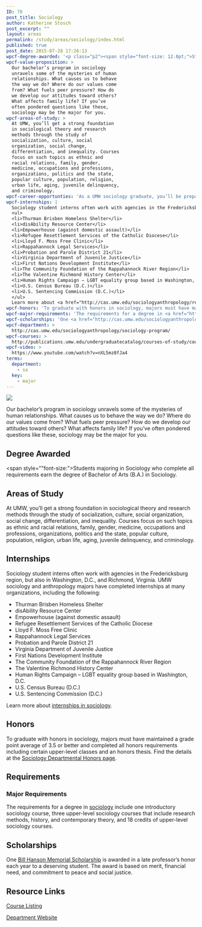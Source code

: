 ```yaml
---
ID: 70
post_title: Sociology
author: Katherine Stosch
post_excerpt: ""
layout: areas
permalink: /study/areas/sociology/index.html
published: true
post_date: 2015-07-28 17:26:13
wpcf-degree-awarded: '<p class="p2"><span style="font-size: 12.0pt;">Students majoring in Sociology who complete all requirements earn the degree of Bachelor of Arts (B.A.) in Sociology.</span></p>'
wpcf-value-proposition: >
  Our bachelor’s program in sociology
  unravels some of the mysteries of human
  relationships. What causes us to behave
  the way we do? Where do our values come
  from? What fuels peer pressure? How do
  we develop our attitudes toward others?
  What affects family life? If you’ve
  often pondered questions like these,
  sociology may be the major for you.
wpcf-areas-of-study: >
  At UMW, you’ll get a strong foundation
  in sociological theory and research
  methods through the study of
  socialization, culture, social
  organization, social change,
  differentiation, and inequality. Courses
  focus on such topics as ethnic and
  racial relations, family, gender,
  medicine, occupations and professions,
  organizations, politics and the state,
  popular culture, population, religion,
  urban life, aging, juvenile delinquency,
  and criminology.
wpcf-career-opportunties: 'As a UMW sociology graduate, you’ll be prepared for graduate school or work. A semester-long research project will help you stand out from the crowd and build a career in health or social services, government, business, and more. Recent grads are working for such organizations as First Nations Development Institute, Development Action Awareness Nationwide, AmeriCorps, Jewish Services Corporation, Rappahannock Council Against Sexual Assault, and the Fredericksburg Department of Social Services. Others are studying toward degrees in social work, law, and sociology. Read more about the <a href="http://cas.umw.edu/sociologyanthropology/careers/careers-in-sociology/recent-alumni/">careers of recent graduates</a> or check out <a href="http://cas.umw.edu/sociologyanthropology/careers/careers-in-sociology/">sociology career resources</a>.'
wpcf-internships: |
  Sociology student interns often work with agencies in the Fredericksburg region, but also in Washington, D.C., and Richmond, Virginia. UMW sociology and anthropology majors have completed internships at many organizations, including the following:
  <ul>
  <li>Thurman Brisben Homeless Shelter</li>
  <li>disAbility Resource Center</li>
  <li>Empowerhouse (against domestic assault)</li>
  <li>Refugee Resettlement Services of the Catholic Diocese</li>
  <li>Lloyd F. Moss Free Clinic</li>
  <li>Rappahannock Legal Services</li>
  <li>Probation and Parole District 21</li>
  <li>Virginia Department of Juvenile Justice</li>
  <li>First Nations Development Institute</li>
  <li>The Community Foundation of the Rappahannock River Region</li>
  <li>The Valentine Richmond History Center</li>
  <li>Human Rights Campaign – LGBT equality group based in Washington, D.C.</li>
  <li>U.S. Census Bureau (D.C.)</li>
  <li>U.S. Sentencing Commission (D.C.)</li>
  </ul>
  Learn more about <a href="http://cas.umw.edu/sociologyanthropology/resources/internships-socg-or-anth-499/">internships in sociology</a>.
wpcf-honors: 'To graduate with honors in sociology, majors must have maintained a grade point average of 3.5 or better and completed all honors requirements including certain upper-level classes and an honors thesis. Find the details at the <a href="http://cas.umw.edu/sociologyanthropology/resources/departmental-honors/">Sociology Departmental Honors page</a>.'
wpcf-major-requirements: 'The requirements for a degree in <a href="http://publications.umw.edu/undergraduatecatalog/courses-of-study/majors/socg/">sociology</a> include one introductory sociology course, three upper-level sociology courses that include research methods, history, and contemporary theory, and 18 credits of upper-level sociology courses.'
wpcf-scholarships: 'One <a href="http://cas.umw.edu/sociologyanthropology/bill-hanson-memorial-scholarship/">Bill Hanson Memorial Scholarship</a> is awarded in a late professor’s honor each year to a deserving student. The award is based on merit, financial need, and commitment to peace and social justice.'
wpcf-department: >
  http://cas.umw.edu/sociologyanthropology/sociology-program/
wpcf-courses: >
  http://publications.umw.edu/undergraduatecatalog/courses-of-study/course-descriptions/socg/
wpcf-video: >
  https://www.youtube.com/watch?v=nXL5mz8fJa4
terms:
  department:
    - sa
  key:
    - major
---
```


<!-- Types Custom Fields: -->

<!-- video -->
[![](https://i.ytimg.com/vi/nXL5mz8fJa4/hqdefault.jpg)](https://www.youtube.com/watch?v=nXL5mz8fJa4)
<!-- End video -->

<!-- value-proposition -->
Our bachelor’s program in sociology unravels some of the mysteries of human relationships. What causes us to behave the way we do? Where do our values come from? What fuels peer pressure? How do we develop our attitudes toward others? What affects family life? If you’ve often pondered questions like these, sociology may be the major for you.
<!-- End value-proposition -->

<!-- degree-awarded -->
## Degree Awarded
<span style=""font-size:">Students majoring in Sociology who complete all requirements earn the degree of Bachelor of Arts (B.A.) in Sociology.</span>
<!-- End degree-awarded -->
<!-- areas-of-study -->
## Areas of Study
At UMW, you’ll get a strong foundation in sociological theory and research methods through the study of socialization, culture, social organization, social change, differentiation, and inequality. Courses focus on such topics as ethnic and racial relations, family, gender, medicine, occupations and professions, organizations, politics and the state, popular culture, population, religion, urban life, aging, juvenile delinquency, and criminology.
<!-- End areas-of-study -->

<!-- internships -->
## Internships
Sociology student interns often work with agencies in the Fredericksburg region, but also in Washington, D.C., and Richmond, Virginia. UMW sociology and anthropology majors have completed internships at many organizations, including the following:

- Thurman Brisben Homeless Shelter
- disAbility Resource Center
- Empowerhouse (against domestic assault)
- Refugee Resettlement Services of the Catholic Diocese
- Lloyd F. Moss Free Clinic
- Rappahannock Legal Services
- Probation and Parole District 21
- Virginia Department of Juvenile Justice
- First Nations Development Institute
- The Community Foundation of the Rappahannock River Region
- The Valentine Richmond History Center
- Human Rights Campaign – LGBT equality group based in Washington, D.C.
- U.S. Census Bureau (D.C.)
- U.S. Sentencing Commission (D.C.)
 
 Learn more about [internships in sociology]("http://cas.umw.edu/sociologyanthropology/resources/internships-socg-or-anth-499/").
<!-- End internships -->

<!-- honors -->
## Honors
To graduate with honors in sociology, majors must have maintained a grade point average of 3.5 or better and completed all honors requirements including certain upper-level classes and an honors thesis. Find the details at the [Sociology Departmental Honors page]("http://cas.umw.edu/sociologyanthropology/resources/departmental-honors/").
<!-- End honors -->

<!-- requirements -->
## Requirements

<!-- major-requirements -->
### Major Requirements
The requirements for a degree in [sociology]("http://publications.umw.edu/undergraduatecatalog/courses-of-study/majors/socg/") include one introductory sociology course, three upper-level sociology courses that include research methods, history, and contemporary theory, and 18 credits of upper-level sociology courses.
<!-- End major-requirements -->

<!-- End requirements -->

<!-- scholarships -->
## Scholarships
One [Bill Hanson Memorial Scholarship]("http://cas.umw.edu/sociologyanthropology/bill-hanson-memorial-scholarship/") is awarded in a late professor’s honor each year to a deserving student. The award is based on merit, financial need, and commitment to peace and social justice.
<!-- End scholarships -->

<!-- resource-links -->
## Resource Links

<!-- courses -->
[Course Listing](http://publications.umw.edu/undergraduatecatalog/courses-of-study/course-descriptions/socg/)

<!-- End courses -->


<!-- department -->
[Department Website](http://cas.umw.edu/sociologyanthropology/sociology-program/)

<!-- End department -->

<!-- End resource-links -->

<!-- End Types Custom Fields -->